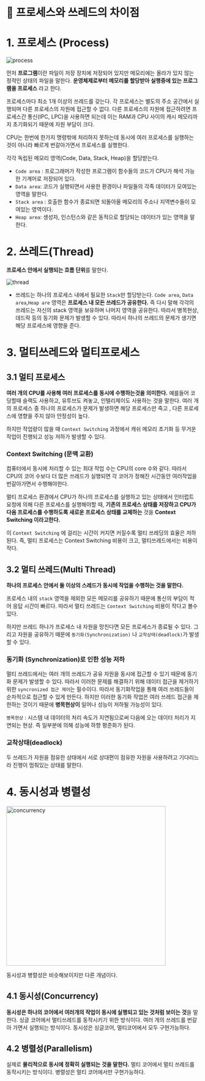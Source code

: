 # **📌** 프로세스와 쓰레드의 차이점

# 1. 프로세스 (Process)

![process](https://github.com/princenim/TIL/assets/59499600/d75014ee-4309-4cb3-a5c4-6b6d4647b6b0)

먼저 **프로그램**이란 파일이 저장 장치에 저장되어 있지만 메모리에는 올라가 있지 않는 정적인 상태의 파일을 말한다. **운영체제로부터 메모리를 할당받아 실행중에 있는 프로그램을 프로세스** 라고 한다.

프로세스마다 최소 1개 이상의  쓰레드를 갖는다. 각 프로세스는 별도의 주소 공간에서 실행되며 다른 프로세스의 자원에 접근할 수 없다. 다른 프로세스의 자원에 접근하려면 프로세스간 통신(IPC, LPC)을 사용하면 되는데 이는 RAM과 CPU 사이의 캐시 메모리까지 초기화되기 때문에 자원 부담이 크다.

CPU는 한번에 한가지 명령밖에 처리하지 못하는데 동시에 여러 프로세스를 실행하는 것이 아니라 빠르게 번갈아가면서 프로세스를 실행한다.

각각 독립된 메모리 영역(Code, Data, Stack, Heap)을 할당받는다.

- `Code area` : 프로그래머가 작성한 프로그램이 함수들의 코드가 CPU가 해석 가능한 기계어로 저장되어 있다.
- `Data area`: 코드가 실행되면서 사용한 환경이나 파일들의 각족 데이터가 모여있는 영역을 말한다.
- `Stack area` : 호출한 함수가 종료되면 되돌아올 메모리의 주소나 지역변수들이 모여있는 영역이다.
- `Heap area`: 생성자, 인스턴스와 같은 동적으로 할당되는 데이터가 있는 영역을 말한다.

# 2. 쓰레드(Thread)

**프로세스 안에서 실행되는 흐름 단위**를 말한다.

![thread](https://github.com/princenim/TIL/assets/59499600/d7af566d-d351-472c-9c91-77f2be419fab)

- 쓰레드는 하나의 프로세스 내에서 필요한 `Stack`만 할당받는다. `Code area`, `Data area`,`Heap are` 영역은 **프로세스 내 모든 쓰레드가 공유한다.**  즉 다시 말해 각각의 쓰레드는 자신의 stack 영역을 보유하며 나머지 영역을 공유한다. 따라서 병목현상, 데드락 등의 동기화 문제가 발생할 수 있다. 따라서 하나의 쓰레드의 문제가 생기면 해당 프로세스에 영향을 준다.

# 3. 멀티쓰레드와 멀티프로세스

## 3.1 멀티 프로세스

**여러 개의 CPU를 사용해 여러 프로세스를 동시에 수행하는것을 의미한다.** 예를들어 코딩할때 슬랙도 사용하고, 유투브도 켜놓고, 인텔리제이도 사용하는 것을 말한다. 여러 개의 프로세스 중 하나의 프로세스가 문제가 발생하면 해당 프로세스만 죽고 , 다른 프로세스에 영향을 주지 않아 안정성이 높다.

하지만 작업량이 많을 때 `Context Switching` 과정에서 캐쉬 메모리 초기화 등 무거운 작업이 진행되고 성능 저하가 발생할 수 있다.

### **Context Switching (문맥 교환)**

컴퓨터에서 동시에 처리할 수 있는 최대 작업 수는 CPU의 core 수와 같다. 따라서 CPU의 코어 수보다 더 많은 쓰레드가 실행되면 각 코어가 정해진 시간동안 여러작업을 번갈아가면서 수행해야한다.

멀티 프로세스 환경에서 CPU가 하나의 프로세스를 실행하고 있는 상태에서 인터럽트 요청에 의해 다른 프로세스를 실행해야할 때, **기존의 프로세스 상태를 저장하고 CPU가 다음 프로세스를 수행하도록 새로운 프로세스 상태를 교체하는** 것을 **Context Switching 이라고한다.**

이 `Context Switching` 에 걸리는 시간이 커지면 커질수록 멀티 쓰레딩의 효율은 저하된다. 즉, 멀티 프로세스는 Context Switching 비용이 크고, 멀티쓰레드에서는 비용이 작다.

## 3.2 멀티 쓰레드(Multi Thread)

**하나의 프로세스 안에서 둘 이상의 스레드가 동시에 작업을 수행하는 것을 말한다.**

프로세스 내의 `stack` 영역을 제외한 모든 메모리를 공유하기 때문에 통신의 부담이 적어 응답 시간이 빠르다. 따라서 멀티 쓰레드는 `Context Switching` 비용이 작다고 볼수 있다.

하지만 쓰레드 하나가 프로세스 내 자원을 망친다면 모든 프로세스가 종료될 수 있다. 그리고 자원을 공유하기 때문에 `동기화(Synchronization)` 나 `교착상태(deadlock)`가 발생할 수 있다.

### 동기화 (Synchronization)로 인한 성능 저하

멀티 쓰레드에서는 여러 개의 쓰레드가 공유 자원을 동시에 접근할 수 있기 때문에 동기화 문제가 발생할 수 있다. 따라서 이러한 문제를 해결하기 위해 데이터 접근을 제거하기 위한 `syncronized 접근 제어`는 필수이다. 따라서 동기화작업을 통해 여러 쓰레드들이 순차적으로 접근할 수 있게 만든다. 하지만 이러한 동기화 작업은 여러 쓰레드 접근을 제한하는 것이기 때문에 **병목현상이** 일어나 성능이 저하될 가능성이 있다.

`병목현상` :  시스템 내 데이터의 처리 속도가 지연됨으로써 다음에 오는 데이터 처리가 지연되는 현상. 즉 일부분에 의해 성능에 하향 평준화가 된다.

### 교착상태(deadlock)

두 쓰레드가 자원을 점유한 상태에서 서로 상대편이 점유한 자원을 사용하려고 기다리느라 진행이 멈춰있는 상태를 말한다.

# 4. 동시성과 병렬성

<img width="416" alt="concurrency" src="https://github.com/princenim/TIL/assets/59499600/74da22b7-3411-4970-9230-52c78e08ede0">

동시성과 병렬성은 비슷해보이지만 다른 개념이다.

## 4.1 동시성(Concurrency)

**동시성은 하나의 코어에서 여러개의 작업이 동시에 실행되고 있는 것처럼 보이는 것**을 말한다.
싱글 코어에서 멀티쓰레드를 동작시키기 위한 방식이다. 여러 개의 쓰레드를 번갈아 가면서 실행되는 방식이다.
동시성은 싱글코어, 멀티코어에서 모두 구현가능하다.

## 4.2 병렬성(Parallelism)

실제로 **물리적으로 동시에 정확히 실행되는 것을 말한다.** 멀티 코어에서 멀티 쓰레드를 동작시키는 방식이다.
병렬성은 멀티 코어에서만 구현가능하다.
